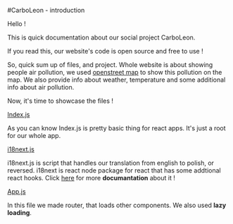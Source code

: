 #CarboLeon - introduction 

Hello !

This is quick documentation about our social project CarboLeon.

If you read this, our website's code is open source and free to use !

So, quick sum up of files, and project.
Whole website is about showing people air pollution, we used [openstreet map](https://www.openstreetmap.org) to show this pollution on the map.
We also provide info about weather, temperature and some additional info about air pollution.

Now, it's time to showcase the files !

[Index.js](https://github.com/AloeSapling/CarboLeon/blob/master/src/index.js)

As you can know Index.js is pretty basic thing for react apps. It's just a root for our whole app.

[i18next.js](https://github.com/AloeSapling/CarboLeon/blob/master/src/i18next.js)

i18next.js is script that handles our translation from english to polish, or reversed. i18next is react node package for react that has some addtional react hooks.
Click [here](https://www.i18next.com/) for more **documantation** about it !

[App.js](https://github.com/AloeSapling/CarboLeon/blob/master/src/App.js)

In this file we made router, that loads other components.
We also used **lazy loading**.